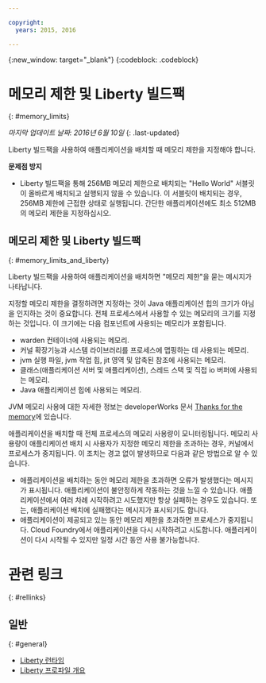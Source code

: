 ```yaml
---

copyright:
  years: 2015, 2016

---
```


{:new_window: target="_blank"}
{:codeblock: .codeblock}

# 메모리 제한 및 Liberty 빌드팩
{: #memory_limits}

*마지막 업데이트 날짜: 2016년 6월 10일*
{: .last-updated}

Liberty 빌드팩을 사용하여 애플리케이션을 배치할 때 메모리 제한을 지정해야 합니다.

**문제점 방지**

* Liberty 빌드팩을 통해 256MB 메모리 제한으로 배치되는 "Hello World" 서블릿이 올바르게 배치되고 실행되지 않을 수 있습니다. 이 서블릿이 배치되는 경우, 256MB 제한에 근접한 상태로 실행됩니다. 간단한 애플리케이션에도 최소 512MB의 메모리 제한을 지정하십시오.

## 메모리 제한 및 Liberty 빌드팩
{: #memory_limits_and_liberty}


Liberty 빌드팩을 사용하여 애플리케이션을 배치하면 "메모리 제한"을 묻는 메시지가 나타납니다.

지정할 메모리 제한을 결정하려면 지정하는 것이 Java 애플리케이션 힙의 크기가 아님을 인지하는 것이 중요합니다. 전체 프로세스에서 사용할 수 있는 메모리의 크기를 지정하는 것입니다. 이 크기에는 다음 컴포넌트에 사용되는 메모리가 포함됩니다.

* warden 컨테이너에 사용되는 메모리.
* 커널 확장기능과 시스템 라이브러리를 프로세스에 맵핑하는 데 사용되는 메모리.
* jvm 실행 파일, jvm 작업 힙, jit 영역 및 압축된 참조에 사용되는 메모리.
* 클래스(애플리케이션 서버 및 애플리케이션), 스레드 스택 및 직접 io 버퍼에 사용되는 메모리.
* Java 애플리케이션 힙에 사용되는 메모리.

JVM 메모리 사용에 대한 자세한 정보는 developerWorks 문서 [Thanks for the memory](http://www.ibm.com/developerworks/library/j-nativememory-linux/)에 있습니다. 

애플리케이션을 배치할 때 전체 프로세스의 메모리 사용량이 모니터링됩니다. 메모리 사용량이 애플리케이션 배치 시 사용자가 지정한 메모리 제한을 초과하는 경우, 커널에서 프로세스가 중지됩니다. 이 조치는 경고 없이 발생하므로 다음과 같은 방법으로 알 수 있습니다. 

* 애플리케이션을 배치하는 동안 메모리 제한을 초과하면 오류가 발생했다는 메시지가 표시됩니다. 애플리케이션이 불안정하게 작동하는 것을 느낄 수 있습니다. 애플리케이션에서 여러 차례 시작하려고 시도했지만 항상 실패하는 경우도 있습니다. 또는, 애플리케이션 배치에 실패했다는 메시지가 표시되기도 합니다.
* 애플리케이션이 제공되고 있는 동안 메모리 제한을 초과하면 프로세스가 중지됩니다. Cloud Foundry에서 애플리케이션을 다시 시작하려고 시도합니다. 애플리케이션이 다시 시작될 수 있지만 일정 시간 동안 사용 불가능합니다.

# 관련 링크
{: #rellinks}
## 일반
{: #general}
* [Liberty 런타임](index.html)
* [Liberty 프로파일 개요](http://www-01.ibm.com/support/knowledgecenter/SSAW57_8.5.5/com.ibm.websphere.wlp.nd.doc/ae/cwlp_about.html)
